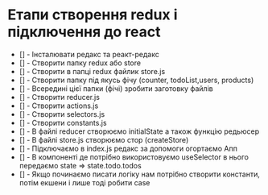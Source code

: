 # Етапи створення redux і підключення до react

- [] - Інсталювати редакс та реакт-редакс
- [] - Створити папку redux або store
- [] - Створити в папці redux файлик store.js
- [] - Створити папку під якусь фічу (counter, todoList,users, products)
- [] - Всередині цієї папки (фічі) зробити заготовку файлів
- [] - Створити reducer.js
- [] - Створити actions.js
- [] - Створити selectors.js
- [] - Створити constants.js
- [] - В файлі reducer створюємо initialState а також функцію редьюсер
- [] - В файлі store.js створюємо стор (createStore)
- [] - Підключаємо в index.js редакс за допомоги <Provider store={store}> огортаємо Апп
- [] - В компоненті де потрібно використовуємо useSelector в нього передаємо state => state.todo.todos
- [] - Якщо починаємо писати логіку нам потрібно створити константи, потім екшени і лише тоді робити case
